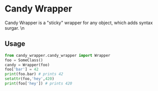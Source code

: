 # Candy Wrapper
Candy Wrapper is a "sticky" wrapper for any object, which adds syntax surgar. \n

## Usage

```python
from candy_wrapper.candy_wrapper import Wrapper
foo = SomeClass()
candy = Wrapper(foo)
foo['bar'] = 42
print(foo.bar) # prints 42
setattr(foo,'hey',420)
print(foo['hey']) # prints 420
```
